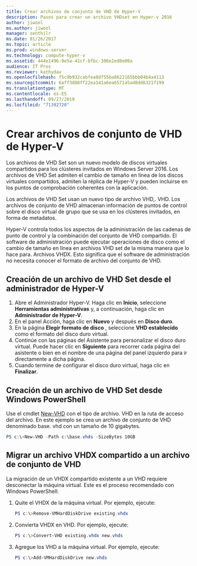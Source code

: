 ```yaml
---
title: Crear archivos de conjunto de VHD de Hyper-V
description: Pasos para crear un archivo VHDset en Hyper-v 2016
author: jiwool
ms.author: jiwool
manager: senthilr
ms.date: 01/26/2017
ms.topic: article
ms.prod: windows-server
ms.technology: compute-hyper-v
ms.assetid: 444e1496-9e5a-41cf-bfbc-306e2ed8e00a
audience: IT Pros
ms.reviewer: kathydav
ms.openlocfilehash: f5c9b932cabfea8df55ba8622165bbb04b4a4113
ms.sourcegitcommit: 6aff3d88ff22ea141a6ea6572a5ad8dd6321f199
ms.translationtype: MT
ms.contentlocale: es-ES
ms.lasthandoff: 09/27/2019
ms.locfileid: "71392720"
---
```

# <a name="create-hyper-v-vhd-set-files"></a>Crear archivos de conjunto de VHD de Hyper-V
Los archivos de VHD Set son un nuevo modelo de discos virtuales compartidos para los clústeres invitados en Windows Server 2016. Los archivos de VHD Set admiten el cambio de tamaño en línea de los discos virtuales compartidos, admiten la réplica de Hyper-V y pueden incluirse en los puntos de comprobación coherentes con la aplicación. 

Los archivos de VHD Set usan un nuevo tipo de archivo VHD,. VHD. Los archivos de conjunto de VHD almacenan información de puntos de control sobre el disco virtual de grupo que se usa en los clústeres invitados, en forma de metadatos.

Hyper-V controla todos los aspectos de la administración de las cadenas de punto de control y la combinación del conjunto de VHD compartido. El software de administración puede ejecutar operaciones de disco como el cambio de tamaño en línea en archivos VHD set de la misma manera que lo hace para. Archivos VHDX. Esto significa que el software de administración no necesita conocer el formato de archivo del conjunto de VHD.

## <a name="create-a-vhd-set-file-from-hyper-v-manager"></a>Creación de un archivo de VHD Set desde el administrador de Hyper-V

1.  Abre el Administrador Hyper-V. Haga clic en **Inicio**, seleccione **Herramientas administrativas** y, a continuación, haga clic en **Administrador de Hyper-V**.
2.  En el panel Acción, haga clic en **Nuevo** y después en **Disco duro**.
3.  En la página **Elegir formato de disco** , seleccione **VHD establecido** como el formato del disco duro virtual.
4.  Continúe con las páginas del Asistente para personalizar el disco duro virtual. Puede hacer clic en **Siguiente** para recorrer cada página del asistente o bien en el nombre de una página del panel izquierdo para ir directamente a dicha página.
5.  Cuando termine de configurar el disco duro virtual, haga clic en **Finalizar**.

## <a name="create-a-vhd-set-file-from-windows-powershell"></a>Creación de un archivo de VHD Set desde Windows PowerShell

Use el cmdlet [New-VHD](https://technet.microsoft.com/library/hh848503.aspx) con el tipo de archivo. VHD en la ruta de acceso del archivo. En este ejemplo se crea un archivo de conjunto de VHD denominado base. vhd con un tamaño de 10 gigabytes.

``` PowerShell
PS c:\>New-VHD -Path c:\base.vhds -SizeBytes 10GB
```

## <a name="migrate-a-shared-vhdx-file-to-a-vhd-set-file"></a>Migrar un archivo VHDX compartido a un archivo de conjunto de VHD

La migración de un VHDX compartido existente a un VHD requiere desconectar la máquina virtual. Este es el proceso recomendado con Windows PowerShell:

1. Quite el VHDX de la máquina virtual. Por ejemplo, ejecute: 
   ``` PowerShell
   PS c:\>Remove-VMHardDiskDrive existing.vhdx
   ```
  
2. Convierta VHDX en VHD. Por ejemplo, ejecute:
   ``` PowerShell
   PS c:\>Convert-VHD existing.vhdx new.vhds
   ```
  
3. Agregue los VHD a la máquina virtual. Por ejemplo, ejecute:
   ``` PowerShell
   PS c:\>Add-VMHardDiskDrive new.vhds
   ```
  



